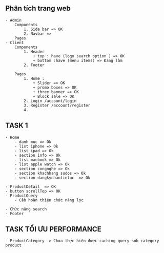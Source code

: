 ## Phân tích trang web

    - Admin
        Components
            1. Side bar => OK
            2. Navbar =>
        Pages
    - Client
        Components
            1. Header 
                + top : have (logo search option ) => OK
                + bottom :have (menu items) => Đang làm 
            2. Footer
            
        Pages
            1. Home :
                + Slider => OK
                + promo boxes => OK
                + three banner => OK
                + Block sale => OK
            2. Login /account/login
            3. Register /account/register
            4.


## TASK 1
    - Home 
        - danh mục => Ok
        - list iphone => Ok
        - list ipad => Ok
        - section info => Ok
        - list macbook => Ok
        - list apple watch => Ok
        - section congnghe => Ok
        - section khachhang sudos => Ok
        - section dangkynhantintuc  => Ok

    - ProductDetail  => OK
    - button scrollTop => OK
    - ProductQuery
        - Cần hoàn thiện chức năng lọc

    - Chức năng search
    - Footer

## TASK TỐI ƯU PERFORMANCE
    - ProductCategory -> Chưa thực hiện được caching query sub category product

